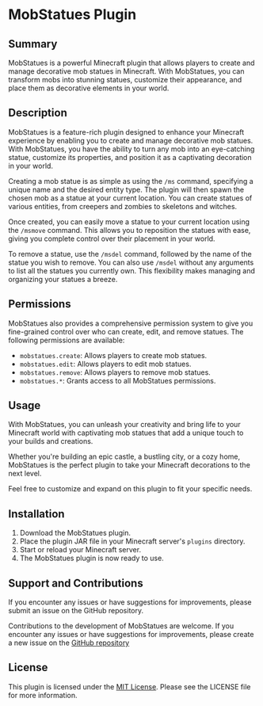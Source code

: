 # MobStatues Plugin

## Summary
MobStatues is a powerful Minecraft plugin that allows players to create and manage decorative mob statues in Minecraft. With MobStatues, you can transform mobs into stunning statues, customize their appearance, and place them as decorative elements in your world.

## Description
MobStatues is a feature-rich plugin designed to enhance your Minecraft experience by enabling you to create and manage decorative mob statues. With MobStatues, you have the ability to turn any mob into an eye-catching statue, customize its properties, and position it as a captivating decoration in your world.

Creating a mob statue is as simple as using the `/ms` command, specifying a unique name and the desired entity type. The plugin will then spawn the chosen mob as a statue at your current location. You can create statues of various entities, from creepers and zombies to skeletons and witches.

Once created, you can easily move a statue to your current location using the `/msmove` command. This allows you to reposition the statues with ease, giving you complete control over their placement in your world.

To remove a statue, use the `/msdel` command, followed by the name of the statue you wish to remove. You can also use `/msdel` without any arguments to list all the statues you currently own. This flexibility makes managing and organizing your statues a breeze.

## Permissions
MobStatues also provides a comprehensive permission system to give you fine-grained control over who can create, edit, and remove statues. The following permissions are available:

- `mobstatues.create`: Allows players to create mob statues.
- `mobstatues.edit`: Allows players to edit mob statues.
- `mobstatues.remove`: Allows players to remove mob statues.
- `mobstatues.*`: Grants access to all MobStatues permissions.

## Usage
With MobStatues, you can unleash your creativity and bring life to your Minecraft world with captivating mob statues that add a unique touch to your builds and creations.

Whether you're building an epic castle, a bustling city, or a cozy home, MobStatues is the perfect plugin to take your Minecraft decorations to the next level.

Feel free to customize and expand on this plugin to fit your specific needs.

## Installation
1. Download the MobStatues plugin.
2. Place the plugin JAR file in your Minecraft server's `plugins` directory.
3. Start or reload your Minecraft server.
4. The MobStatues plugin is now ready to use.

## Support and Contributions
If you encounter any issues or have suggestions for improvements, please submit an issue on the GitHub repository.

Contributions to the development of MobStatues are welcome. If you encounter any issues or have suggestions for improvements, please create a new issue on the [GitHub repository](https://github.com/DavidS-Repo/MobStatues/issues)

## License
This plugin is licensed under the [MIT License](LICENSE). Please see the LICENSE file for more information.
